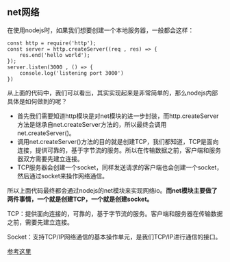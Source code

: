 ## net网络
在使用nodejs时，如果我们想要创建一个本地服务器，一般都会这样：
```
const http = require('http');
const server = http.createServer((req , res) => {
    res.end('hello world');
});
server.listen(3000 , () => {
    console.log('listening port 3000')
})
```
从上面的代码中，我们可以看出，其实实现起来是非常简单的，那么nodejs内部具体是如何做到的呢？
- 首先我们需要知道http模块是对net模块的进一步封装，而http.createServer方法是继承自net.createServer方法的，所以最终会调用net.createServer()。
- 调用net.createServer()方法的目的就是创建TCP，我们都知道，TCP是面向连接，提供可靠的，基于字节流的服务。所以在传输数据之前，客户端和服务器双方需要先建立连接。
- TCP服务器会创建一个socket，同样发送请求的客户端也会创建一个socket，然后通过socket来操作网络通信。

所以上面代码最终都会通过nodejs的net模块来实现网络io。**而net模块主要做了两件事情，一个就是创建TCP，一个就是创建socket。**

TCP：提供面向连接的，可靠的，基于字节流的服务。客户端和服务器在传输数据之前，需要先建立连接。

Socket：支持TCP/IP网络通信的基本操作单元，是我们TCP/IP进行通信的接口。

[参考这里](https://yi-love.github.io/blog/node.js/2017/02/21/node-net.html)